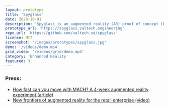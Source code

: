 ```yaml
---
layout: prototype
title: 'Spyglass'
date: 2020-10-01
description: 'Spyglass is an augmented reality (AR) proof of concept (POC) by Valtech and Contentstack. The Spyglass POC uses Web AR to help demystify skincare products in a retail and home setting.'
prototype_url: 'https://spyglass.valtech.engineering'
repo_url: 'https://github.com/valtech-sd/spyglass'
license: MIT
screenshot: '/images/prototypes/spyglass.jpg'
demo: '/videos/demo.mp4'
grid_video: '/videos/grid/demo.mp4'
category: 'Enhanced Reality'
featured: 3
---
```


### Press:

* [How fast can you move with MACH? A 4-week augmented reality experiment (article)](https://machalliance.com/blogdetail/blt09024e81961f1e98)
* [New frontiers of augmented reality for the retail enterprise (video)](https://www.youtube.com/watch?v=gNPE6Alx26o)